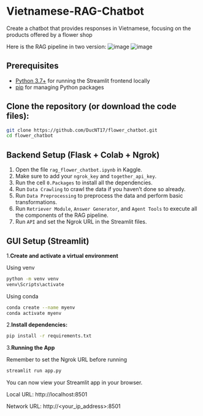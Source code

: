 # Vietnamese-RAG-Chatbot
Create a chatbot that provides responses in Vietnamese, focusing on the products offered by a flower shop

Here is the RAG pipeline in two version:
![image](https://github.com/user-attachments/assets/0db9e99f-3a70-463d-a379-f2c41b7e7e31)
![image](https://github.com/user-attachments/assets/c31d8ffc-393b-433b-a709-1d71609b9e6d)

## Prerequisites

- [Python 3.7+](https://www.python.org/downloads/) for running the Streamlit frontend locally
- [pip](https://pip.pypa.io/en/stable/installation/) for managing Python packages
## Clone the repository (or download the code files):

   ```bash
   git clone https://github.com/DucNT17/flower_chatbot.git
   cd flower_chatbot
  ```
## Backend Setup (Flask + Colab + Ngrok)
1. Open the file `rag_flower_chatbot.ipynb` in Kaggle.
2. Make sure to add your `ngrok_key` and `together_api_key`.
3. Run the cell `0.Packages` to install all the dependencies.
4. Run `Data Crawling` to crawl the data if you haven’t done so already.
5. Run `Data Preprocessing` to preprocess the data and perform basic transformations.
6. Run `Retriever Module`, `Answer Generator`, and `Agent Tools` to execute all the components of the RAG pipeline.
7. Run `API` and set the Ngrok URL in the Streamlit files.

## GUI Setup (Streamlit)
1.**Create and activate a virtual environment**

Using venv
```bash
python -m venv venv
venv\Scripts\activate 
```
Using conda
```bash
conda create --name myenv 
conda activate myenv
```
2.**Install dependencies:**
```bash
pip install -r requirements.txt
```
3.**Running the App**

Remember to set the Ngrok URL before running
```bash
streamlit run app.py
```
You can now view your Streamlit app in your browser.

  Local URL: http://localhost:8501
  
  Network URL: http://<your_ip_address>:8501
